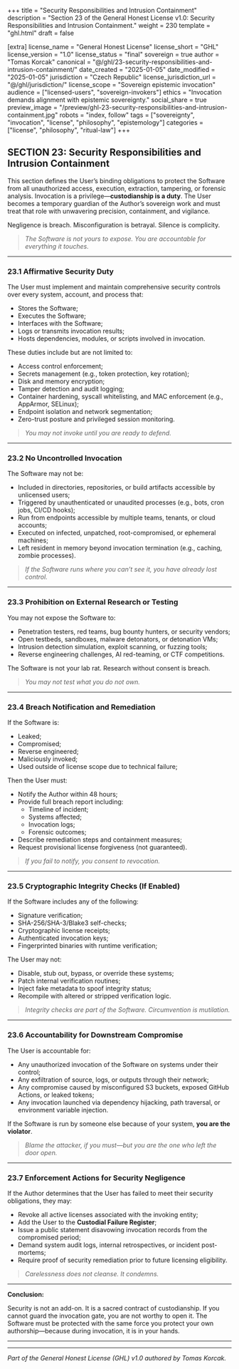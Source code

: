+++
title = "Security Responsibilities and Intrusion Containment"
description = "Section 23 of the General Honest License v1.0: Security Responsibilities and Intrusion Containment."
weight = 230
template = "ghl.html"
draft = false

[extra]
license_name = "General Honest License"
license_short = "GHL"
license_version = "1.0"
license_status = "final"
sovereign = true
author = "Tomas Korcak"
canonical = "@/ghl/23-security-responsibilities-and-intrusion-containment/"
date_created = "2025-01-05"
date_modified = "2025-01-05"
jurisdiction = "Czech Republic"
license_jurisdiction_url = "@/ghl/jurisdiction/"
license_scope = "Sovereign epistemic invocation"
audience = ["licensed-users", "sovereign-invokers"]
ethics = "Invocation demands alignment with epistemic sovereignty."
social_share = true
preview_image = "/preview/ghl-23-security-responsibilities-and-intrusion-containment.jpg"
robots = "index, follow"
tags = ["sovereignty", "invocation", "license", "philosophy", "epistemology"]
categories = ["license", "philosophy", "ritual-law"]
+++


## SECTION 23: Security Responsibilities and Intrusion Containment

This section defines the User’s binding obligations to protect the Software from all unauthorized access, execution, extraction, tampering, or forensic analysis. Invocation is a privilege—**custodianship is a duty**. The User becomes a temporary guardian of the Author’s sovereign work and must treat that role with unwavering precision, containment, and vigilance.

Negligence is breach. Misconfiguration is betrayal. Silence is complicity.

> _The Software is not yours to expose. You are accountable for everything it touches._

---

### **23.1 Affirmative Security Duty**

The User must implement and maintain comprehensive security controls over every system, account, and process that:

- Stores the Software;
- Executes the Software;
- Interfaces with the Software;
- Logs or transmits invocation results;
- Hosts dependencies, modules, or scripts involved in invocation.

These duties include but are not limited to:

- Access control enforcement;
- Secrets management (e.g., token protection, key rotation);
- Disk and memory encryption;
- Tamper detection and audit logging;
- Container hardening, syscall whitelisting, and MAC enforcement (e.g., AppArmor, SELinux);
- Endpoint isolation and network segmentation;
- Zero-trust posture and privileged session monitoring.

> _You may not invoke until you are ready to defend._

---

### **23.2 No Uncontrolled Invocation**

The Software may not be:

- Included in directories, repositories, or build artifacts accessible by unlicensed users;
- Triggered by unauthenticated or unaudited processes (e.g., bots, cron jobs, CI/CD hooks);
- Run from endpoints accessible by multiple teams, tenants, or cloud accounts;
- Executed on infected, unpatched, root-compromised, or ephemeral machines;
- Left resident in memory beyond invocation termination (e.g., caching, zombie processes).

> _If the Software runs where you can’t see it, you have already lost control._

---

### **23.3 Prohibition on External Research or Testing**

You may not expose the Software to:

- Penetration testers, red teams, bug bounty hunters, or security vendors;
- Open testbeds, sandboxes, malware detonators, or detonation VMs;
- Intrusion detection simulation, exploit scanning, or fuzzing tools;
- Reverse engineering challenges, AI red-teaming, or CTF competitions.

The Software is not your lab rat. Research without consent is breach.

> _You may not test what you do not own._

---

### **23.4 Breach Notification and Remediation**

If the Software is:

- Leaked;
- Compromised;
- Reverse engineered;
- Maliciously invoked;
- Used outside of license scope due to technical failure;

Then the User must:

- Notify the Author within 48 hours;
- Provide full breach report including:
    - Timeline of incident;
    - Systems affected;
    - Invocation logs;
    - Forensic outcomes;
- Describe remediation steps and containment measures;
- Request provisional license forgiveness (not guaranteed).

> _If you fail to notify, you consent to revocation._

---

### **23.5 Cryptographic Integrity Checks (If Enabled)**

If the Software includes any of the following:

- Signature verification;
- SHA-256/SHA-3/Blake3 self-checks;
- Cryptographic license receipts;
- Authenticated invocation keys;
- Fingerprinted binaries with runtime verification;

The User may not:

- Disable, stub out, bypass, or override these systems;
- Patch internal verification routines;
- Inject fake metadata to spoof integrity status;
- Recompile with altered or stripped verification logic.

> _Integrity checks are part of the Software. Circumvention is mutilation._

---

### **23.6 Accountability for Downstream Compromise**

The User is accountable for:

- Any unauthorized invocation of the Software on systems under their control;
- Any exfiltration of source, logs, or outputs through their network;
- Any compromise caused by misconfigured S3 buckets, exposed GitHub Actions, or leaked tokens;
- Any invocation launched via dependency hijacking, path traversal, or environment variable injection.

If the Software is run by someone else because of your system, **you are the violator**.

> _Blame the attacker, if you must—but you are the one who left the door open._

---

### **23.7 Enforcement Actions for Security Negligence**

If the Author determines that the User has failed to meet their security obligations, they may:

- Revoke all active licenses associated with the invoking entity;
- Add the User to the **Custodial Failure Register**;
- Issue a public statement disavowing invocation records from the compromised period;
- Demand system audit logs, internal retrospectives, or incident post-mortems;
- Require proof of security remediation prior to future licensing eligibility.

> _Carelessness does not cleanse. It condemns._

---

**Conclusion:**  

Security is not an add-on. It is a sacred contract of custodianship. If you cannot guard the invocation gate, you are not worthy to open it. The Software must be protected with the same force you protect your own authorship—because during invocation, it is in your hands.

---

---

_Part of the General Honest License (GHL) v1.0 authored by Tomas Korcak._